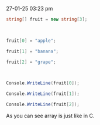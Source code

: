 27-01-25
03:23 pm

``` C#
string[] fruit = new string[3];

  

fruit[0] = "apple";

fruit[1] = "banana";

fruit[2] = "grape";

  

Console.WriteLine(fruit[0]);

Console.WriteLine(fruit[1]);

Console.WriteLine(fruit[2]);
```

As you can see array is just like in C.